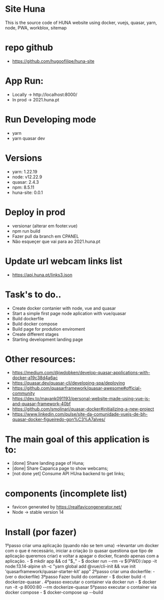 # Site Huna
This is the source code of HUNA website using docker, vuejs, quasar, yarn, node, PWA, workblox, sitemap

# repo github
- https://github.com/hugoofilipe/huna-site

# App Run:
- Locally -> http://localhost:8000/
- In prod -> 2021.huna.pt

# Run Developing mode
- yarn 
- yarn quasar dev

# Versions
- yarn: 1.22.19
- node: v12.22.9
- quasar: 2.4.3
- npm: 8.5.11
- huna-site: 0.0.1

# Deploy in prod
- versionar (alterar em footer.vue)
- npm run build
- Fazer pull da branch em CPANEL
- Não esqueçer que vai para ao 2021.huna.pt

# Update url webcam links list
- https://api.huna.pt/links3.json 

# Task's to do..
- Create docker contanier with node, vue and quasar
- Start a simple first page node aplication with vue/quasar
- Build dockerfile
- Build docker compose
- Build page for prodution enviroment
- Create different stages
- Starting development landing page

# Other resources:
- https://medium.com/@jwdobken/develop-quasar-applications-with-docker-a19c38d4a6ac
- https://quasar.dev/quasar-cli/developing-spa/deploying
- https://github.com/quasarframework/quasar-awesome#official-community
- https://dev.to/mayank091193/personal-website-made-using-vue-js-and-quasar-framework-40bf
- https://github.com/smolinari/quasar-docker#initializing-a-new-project
- https://www.linkedin.com/pulse/site-da-comunidade-vuejs-de-bh-quasar-docker-figueiredo-gon%C3%A7alves/

# The main goal of this application is to:
- [done] Share landing page of Huna;
- [done] Share Caparica page to show webcams;
- [not done yet] Consume API HUna backend to get links;

# components (incomplete list)
- favicon generated by https://realfavicongenerator.net/
- Node -> stable version 14

# Install (por fazer)
1ºpasso criar uma aplicação (quando não se tem uma) ->levantar um docker com o que é necessário, iniciar a criação (o quasar questiona que tipo de aplicação queremos criar) e voltar a apagar o docker, ficando apenas com a aplicação. - $ mkdir app && cd "$\_" - $ docker run --rm -v ${PWD}:/app -it node:13.14-alpine sh -c "yarn global add @vue/cli-init && vue init 'quasarframework/quasar-starter-kit' app"
2ºpasso criar uma dockerfile: - (ver o dockerfile)
3ºpasso Fazer build do container - $ docker build -t dockerize-quasar .
4ºpasso executar o container via docker run - $ docker run -it -p 8000:80 --rm dockerize-quasar
5ºpasso executar o container via docker compose - $ docker-compose up --build
